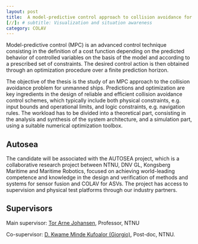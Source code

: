```yaml
---
layout: post
title:  A model-predictive control approach to collision avoidance for ASVs
[//]: # subtitle: Visualization and situation awareness
category: COLAV
---
```

Model-predictive control (MPC) is an advanced control technique consisting in the definition of a cost function depending on the predicted behavior of controlled variables on the basis of the model and according to a prescribed set of constraints. The desired control action is then obtained through an optimization procedure over a finite prediction horizon.

The objective of the thesis is the study of an MPC approach to the collision avoidance problem for unmanned ships. Predictions and optimization are key ingredients in the design of reliable and efficient collision avoidance control schemes, which typically include both physical constraints, e.g. input bounds and operational limits, and logic constraints, e.g. navigation rules. The workload has to be divided into a theoretical part, consisting in the analysis and synthesis of the system architecture, and a simulation part, using a suitable numerical optimization toolbox.

## Autosea
The candidate will be associated with the AUTOSEA project, which is a collaborative research project between NTNU, DNV GL, Kongsberg Maritime and Maritime Robotics, focused on achieving world-leading competence and knowledge in the design and verification of methods and systems for sensor fusion and COLAV for ASVs. The project has access to supervision and physical test platforms through our industry partners.

## Supervisors

Main supervisor: [Tor Arne Johansen](http://www.ntnu.no/ansatte/torarnj), Professor, NTNU

Co-supervisor: [D. Kwame Minde Kufoalor (Giorgio)](http://www.ntnu.no/ansatte/kufoalor), Post-doc, NTNU.

